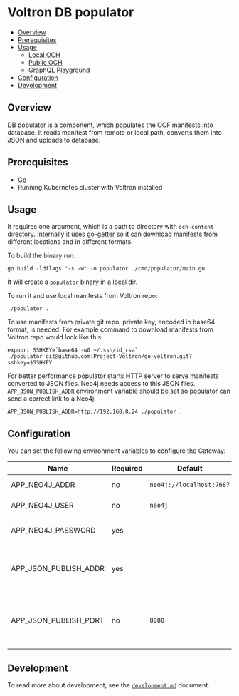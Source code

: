 # Voltron DB populator

- [Overview](#overview)
- [Prerequisites](#prerequisites)
- [Usage](#usage)
  - [Local OCH](#local-och)
  - [Public OCH](#public-och)
  - [GraphQL Playground](#graphql-playground)
- [Configuration](#configuration)
- [Development](#development)

## Overview 

DB populator is a component, which populates the OCF manifests into database. It reads manifest from remote or local path,
converts them into JSON and uploads to database.

## Prerequisites

- [Go](https://golang.org)
- Running Kubernetes cluster with Voltron installed

## Usage

It requires one argument, which is a path to directory with `och-content` directory. Internally it uses
[go-getter](https://github.com/hashicorp/go-getter) so it can download manifests from different locations
and in different formats.

To build the binary run:

```shell
go build -ldflags "-s -w" -o populator ./cmd/populator/main.go
```

It will create a `populator` binary in a local dir.

To run it and use local manifests from Voltron repo:

```shell
./populator .
```

To use manifests from private git repo, private key, encoded in base64 format, is needed.
For example command to download manifests from Voltron repo would look like this:
```shell
expoort SSHKEY=`base64 -w0 ~/.ssh/id_rsa`
./populator git@github.com:Project-Voltron/go-voltron.git?sshkey=$SSHKEY
```

For better performance populator starts HTTP server to serve manifests converted to JSON files.
Neo4j needs access to this JSON files. `APP_JSON_PUBLISH_ADDR` environment variable should be set
so populator can send a correct link to a Neo4j:

```shell
APP_JSON_PUBLISH_ADDR=http://192.168.0.24 ./populator .
```

## Configuration

You can set the following environment variables to configure the Gateway:

| Name                                | Required | Default   | Description                                                                                                                                                           |
| ----------------------------------- | -------- | --------- | --------------------------------------------------------------------------------------------------------------------------------------------------------------------- |
| APP_NEO4J_ADDR                       | no       | `neo4j://localhost:7687` | Neo4j address                                                                                                                                         |
| APP_NEO4J_USER                       | no       | `neo4j`                  | Neo4j admin user                                                                                                                                      |
| APP_NEO4J_PASSWORD                   | yes      |                          | Neo4h admin password                                                                                                                                  |
| APP_JSON_PUBLISH_ADDR                | yes      |                          | Address on which populator will serve JSON files                                                                                                      |
| APP_JSON_PUBLISH_PORT                | no       | `8080`                   | Port number on which populator will be listening                                                                                                      |

## Development

To read more about development, see the [`development.md`](../../docs/development.md) document.
